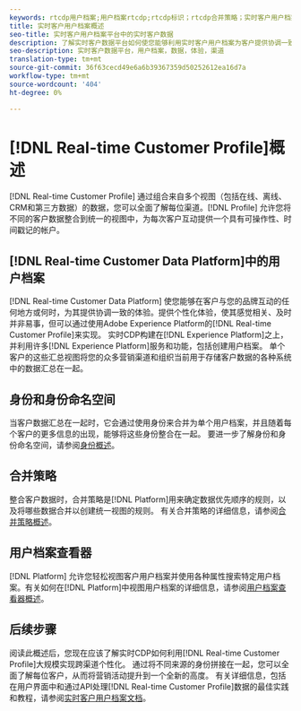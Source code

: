 ```yaml
---
keywords: rtcdp用户档案;用户档案rtcdp;rtcdp标识；rtcdp合并策略；实时客户用户档案
title: 实时客户用户档案概述
seo-title: 实时客户用户档案平台中的实时客户数据
description: 了解实时客户数据平台如何使您能够利用实时客户用户档案为客户提供协调一致的相关体验。
seo-description: 实时客户数据平台，用户档案，数据，体验，渠道
translation-type: tm+mt
source-git-commit: 36f63cecd49e6a6b39367359d50252612ea16d7a
workflow-type: tm+mt
source-wordcount: '404'
ht-degree: 0%

---
```



# [!DNL Real-time Customer Profile]概述

[!DNL Real-time Customer Profile] 通过组合来自多个视图（包括在线、离线、CRM和第三方数据）的数据，您可以全面了解每位渠道。[!DNL Profile] 允许您将不同的客户数据整合到统一的视图中，为每次客户互动提供一个具有可操作性、时间戳记的帐户。

## [!DNL Real-time Customer Data Platform]中的用户档案

[!DNL Real-time Customer Data Platform] 使您能够在客户与您的品牌互动的任何地方或何时，为其提供协调一致的体验。提供个性化体验，使其感觉相关、及时并非易事，但可以通过使用Adobe Experience Platform的[!DNL Real-time Customer Profile]来实现。 实时CDP构建在[!DNL Experience Platform]之上，并利用许多[!DNL Experience Platform]服务和功能，包括创建用户档案。 单个客户的这些汇总视图将您的众多营销渠道和组织当前用于存储客户数据的各种系统中的数据汇总在一起。

## 身份和身份命名空间

当客户数据汇总在一起时，它会通过使用身份来合并为单个用户档案，并且随着每个客户的更多信息的出现，能够将这些身份整合在一起。 要进一步了解身份和身份命名空间，请参阅[身份概述](/help/rtcdp/profile/identities-overview.md)。

## 合并策略

整合客户数据时，合并策略是[!DNL Platform]用来确定数据优先顺序的规则，以及将哪些数据合并以创建统一视图的规则。 有关合并策略的详细信息，请参阅[合并策略概述](/help/rtcdp/profile/merge-policies.md)。

## 用户档案查看器

[!DNL Platform] 允许您轻松视图客户用户档案并使用各种属性搜索特定用户档案。有关如何在[!DNL Platform]中视图用户档案的详细信息，请参阅[用户档案查看器概述](/help/rtcdp/profile/profile-viewer.md)。

## 后续步骤

阅读此概述后，您现在应该了解实时CDP如何利用[!DNL Real-time Customer Profile]大规模实现跨渠道个性化。 通过将不同来源的身份拼接在一起，您可以全面了解每位客户，从而将营销活动提升到一个全新的高度。 有关详细信息，包括在用户界面中和通过API处理[!DNL Real-time Customer Profile]数据的最佳实践和教程，请参阅[实时客户用户档案文档](../../profile/home.md)。